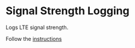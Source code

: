# Signal Strength Logging
Logs LTE signal strength.

Follow the [instructions](https://uwarg-docs.atlassian.net/wiki/x/ZABDk)
